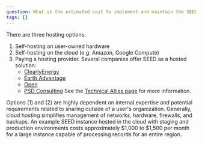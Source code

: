 ```yaml
---
question: What is the estimated cost to implement and maintain the SEED Platform as part of a benchmarking system?
tags: []
---
```


There are three hosting options:

1. Self-hosting on user-owned hardware
2. Self-hosting on the cloud (e.g. Amazon, Google Compute)
3. Paying a hosting provider. Several companies offer SEED as a hosted solution:
   - [ClearlyEnergy](https://www.clearlyenergy.com/)
   - [Earth Advantage](https://www.earthadvantage.org/creating-change/home-energy-score.html)
   - [Open](https://opentech.eco/)
   - [PSD Consulting](http://psdconsulting.com)
     See the [Technical Allies page](../technical_ally.md) for more information.

Options (1) and (2) are highly dependent on internal expertise and potential requirements related to sharing outside of a user's organization. Generally, cloud hosting simplifies management of networks, hardware, firewalls, and backups. An example SEED instance hosted in the cloud with staging and production environments costs approximately $1,000 to $1,500 per month for a large instance capable of processing records for an entire region.
